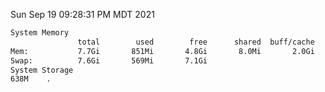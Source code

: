 Sun Sep 19 09:28:31 PM MDT 2021
```bash
System Memory
               total        used        free      shared  buff/cache   available
Mem:           7.7Gi       851Mi       4.8Gi       8.0Mi       2.0Gi       6.5Gi
Swap:          7.6Gi       569Mi       7.1Gi
System Storage
638M	.
```
```bash
